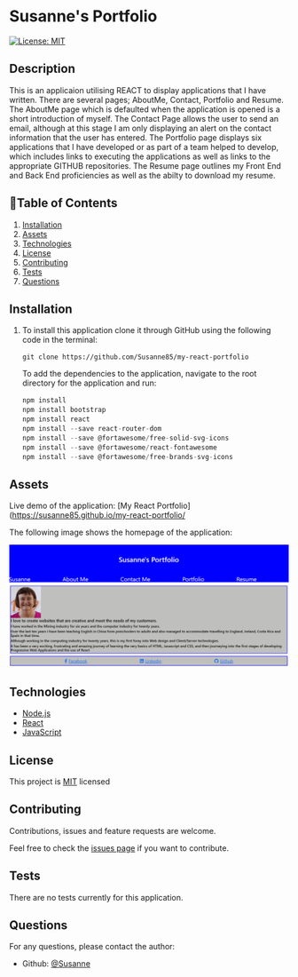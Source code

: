 # Susanne's Portfolio

[![License: MIT](https://img.shields.io/badge/License-MIT-brightgreen.svg)](https://opensource.org/licenses/MIT)

## Description

This is an applicaion utilising REACT to display applications that I have written.  There are several pages; AboutMe, Contact, Portfolio and Resume.
The AboutMe page which is defaulted when the application is opened is a short introduction of myself.  The Contact Page allows the user to send an email, although at this stage I am only displaying an alert on the contact information that the user has entered.  The Portfolio page displays six applications that I have developed or as part of a team helped to develop, which includes links to executing the applications as well as links to the appropriate GITHUB repositories.  The Resume page outlines my Front End and Back End proficiencies as well as the abilty to download my resume.

## 📖Table of Contents
1. [Installation](#installation)
2. [Assets](#assets)
3. [Technologies](#technologies)
4. [License](#license)
5. [Contributing](#contributing)
6. [Tests](#tests)
7. [Questions](#questions)

## Installation
1. To install this application clone it through GitHub using the following code in the terminal: 
    ``` 
    git clone https://github.com/Susanne85/my-react-portfolio
    ```
   To add the dependencies to the application, navigate to the root directory for the application and run:
    ```js
    npm install
    npm install bootstrap
    npm install react
    npm install --save react-router-dom
    npm install --save @fortawesome/free-solid-svg-icons
    npm install --save @fortawesome/react-fontawesome
    npm install --save @fortawesome/free-brands-svg-icons
    ```
    
## Assets

Live demo of the application:  [My React Portfolio](https://susanne85.github.io/my-react-portfolio/

The following image shows the homepage of the application: 

![Home Page](./src/components/images/my-react-portfolio.png)


## Technologies
- [Node.js](https://nodejs.org/en/docs/)
- [React](https://reactjs.org/)
- [JavaScript](https://www.javascript.com/)

## License

This project is [MIT](./LICENSE) licensed

## Contributing
Contributions, issues and feature requests are welcome.

Feel free to check the [issues page](https://susanne85.github.io/my-react-portfolio/issues) if you want to contribute.

## Tests

There are no tests currently for this application.

## Questions
For any questions, please contact the author:

- Github: [@Susanne](https://github.com/Susanne85)